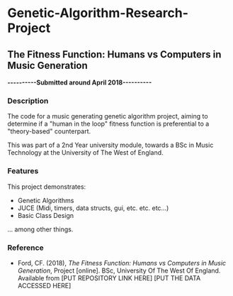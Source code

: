 # Genetic-Algorithm-Research-Project
## The Fitness Function: Humans vs Computers in Music Generation

**----------Submitted around April 2018----------**

### Description
The code for a music generating genetic algorithm project, aiming to determine if a "human in the loop" fitness function is preferential to a "theory-based" counterpart. 

This was part of a 2nd Year university module, towards a BSc in Music Technology at the University of The West of England.

### Features
This project demonstrates:
* Genetic Algorithms
* JUCE (Midi, timers, data structs, gui, etc. etc. etc...)
* Basic Class Design 

... among other things.

### Reference
* Ford, CF. (2018), *The Fitness Function: Humans vs Computers in Music Generation*, Project [online]. BSc, University Of The West Of England. Available from [PUT REPOSITORY LINK HERE] [PUT THE DATA ACCESSED HERE]
